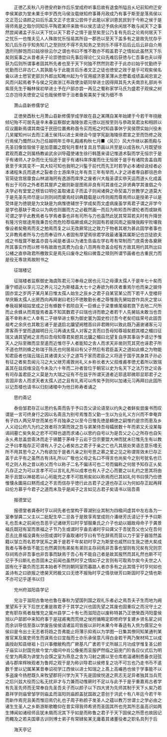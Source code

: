 <!-- { "loadSidebar": true } -->
　　正徳乙亥秋八月徳安府新作后乐堂成府听事后故有退食所隘且乆圮前知府迁安李侯某欲为堂未果壬申岁西充马侯汝载继知府事朞月政成乃有事于斯至是落焉侯以文正范公语颜之曰后乐盖文正子忠宣公尝倅于此能以家训恵民民到于今称之侯于是得师焉是之取尔同知乐平陶君某伻来致书以侯志请记予病余闲居不敢与闻天下之事然尝闻诸孟子乐以天下忧以天下君子之情于是至矣至公乃复有先后之论焉何居天下之忧乐一也惟夫见人人殊故忧乐恒易其所自一郡邑以至天下盖多有之是故先忧存乎知几后乐存乎知务知几之至则忧不得不先知务之至则乐不得不后后云后云非自介用逸衎衎醉饱而曰姑徐徐云尔之谓也书曰不惟不敢亦不暇盖君子之情如此虽然天下乐矣则奚事之从昔者夫子论崇徳尝曰先事后得论仁又曰先难后获徳与仁吾事也夫以得获为后则所谓事者固其所先者也至于天下何独不然然则君子于此亦曰始乎忧勤终乎忧勤而已非古仁人其孰能与于此能言后乐者文正之徒也徳安之政于是乎可观矣侯名龠以进士厯官吏部贠外郎出知睢州起为今官用威济恵革薄从忠懋着成绩盖闻忠宣之风而兴起焉者予与侯之兄故浙江布政使汝砺同举进士因得拜其先大夫南京礼部尚书紫厓先生于翰林侯初举进士予在户部亦尝一再见之蜀称家学马氏为盛君子观侯之树立亦岂待夫徳安之征也哉侯修举于治者备矣美矣于侯为细不书

　　萧山县新修儒学记

　　正徳癸酉秋七月萧山县新修儒学成学故在县之某隅自某年始建于今若干年挠敝倾圮殆不可居先是辛未春监察御史海陵张君元徳以廵按至则与叅政吴君汝和相顾以叹议圗新焉谓其南偪于民田位置弗称亟令买而拓之时知县事休宁吴侯瓒实始兴役未几吴擢知州以去而江浦王侯玮以进士来继会今提学宪副海陵徐君宣之至而饬修之政行焉侯乃慨然以为己任越明年壬申礼殿甫构秋七月■〈风贝〉风大作继以甚雨殿与先圣旧像皆毁侯于是加意圗之既旬月羣材复具且节画以共至是以成告秋八月既望徐君观而嘉之则属杨教谕武余训导蕴使诸生徐行韩簉来请记惟道术裂而学无恒宗于是乎有诸师人才杂而仕无恒途于是乎有诸科庠序废而仕无恒居于是乎有诸院舎盖自周衰至于宋其变不一其大较可知也我明之兴鍳于前代而先王时若学必本诸经说经者必本诸程朱氏而道术之裂者合士游庠序比年有贡三年有举而人才之进者専自郡徂邑命官简徒宫居廪食山林湖海罔有逸游而庠序之废者兴大哉圣谟实叅天运而道乆化成盖有出于司存之外者若其屋庐之敝则新是图焉非良有司其谁任之非贤典学其谁倡之今夫学必有堂堂之榜皆曰明伦盖取诸孟子而孟子则闻诸舜之命契盖万世教学之道莫大于是先圣先师尽是以则则祠而奠焉经训典籍载是以传则阁而尊焉师以是授弟子以是受体是为徳貌是为文缺是为病惟徳辅世于学成矣而文虚病废虽学焉君子谓之非学今是学也基缺于南众以为病也则圗而方之必截然画一而后为称矧吾所谓伦者而或缺焉可谓之学乎此教焉者与学焉者事也非有司所与力也虽然此犹其常耳若夫时有升降世有隆污穷居逹用我秉吾伦而危险荐临厥或病之则固有若彼风雨之振陵我殿宇败壊我像设者矣儆焉而支之勉焉而复之以无改厥常比之致力于物者其艰为甚此固学者事也又非教焉者所与力也而奉诏作人者固有厚望焉徐君学政最诸藩其属斯记也岂徒欲夫成之书哉寳不敏盖亦尝与闻是者请以为诸生告庙左学右粤有常制而门庑斋舍各奠厥所其事实作而以修书有故故也其费为白金八百两有竒盖会程有方故其用约其所出曰公楮之直叅政君所檄致实是焉先曰废寺之租曰微眚之赎则所谓节画者也古重民力而是役无専敛焉故附书之

　　征瑞楼记

　　征瑞楼者监察御史海虞陈君元习奉母之居也元习之母谭太孺人于是年七十矣而康宁顺适以享元习之养元习之为斯楼盖大七十之寿欲为称庆者重焉尔也而亲之娱侍固亦宜之岁丙子某月某日惟太孺人始生之辰乡之君子自某官某公而下若干人登楼将举庆觞太孺人出房西向再拜谢曰老妇不徳敢勤长者之辱惟我先舅姑尝作具庆之堂以奉我祖舅祖姑堂成之日有蜂数千若陨自天一巨蜂止于梁羣蜂尾缀若旒下去地二尺所而止余蜂从而周旋焉者盖不知其数君子曰瑞也诗而歌之者若干人先舅姑未敢当也吾虽不幸称未亡人幸有二子继举进士察为御史寰为国史检讨吾今老矣叨兹荣号此固吾祖考之余庆也其敢忘诸于是退启北牖望阙稽首曰非君赐何以致此既乃遍谢诸客元习肃客燕于堂而退越明日元习再诵太孺人对客之言而曰吾母知尊祖矣题其楼之楣曰征瑞又诵其望阙之言而曰吾母知尊君矣题其北牖之楣曰北望复自序其事诣予请记予惟天人之际至微而显至逺而近惟尽乎人者能知之舎人而求天非凿则荒其究也诬君子所不道也然则蜂之称瑞于陈氏也何居易曰有父子然后有君臣盖天之道如此蜂之为物能知君臣者也瑞云瑞云其诸谓夫父子之道笃于家而君臣之义将逹于国乎其身其子孙必有征之者矣吾闻元习之大父继芳甫敦尚礼义乡称长者大父叔维甫孝徳尤着所以致瑞盖其在兹叔维没迄今未及六十年而二孙者皆位于朝官以史为名天下之法万世之论各有司存盖君臣之义莫是为大瑞之征有不在兹乎所谓天道者近耶逺耶微耶显耶君子之言固非舎人而求天者太孺人述之且有礼焉可以传矣予则何以加诸元习再拜曰此固所以记吾楼也请书以归刻诸楼中为他日称寿者诵之

　　思约斋记

　　泰伯邹君存正以思约名斋而告于予曰吾父读论语至以约失之者鲜矣尝废书而叹谓是一言可终身行之因以名斋且为别号焉惟吾父勤一生以为业礼义方兴而不幸奄弃有子四人两兄早世而某也不肖独承之以至今日惟先徳是頼徳之嗣惟约是宗而恵及乡人义动公府凡为约之效者将次第而效之吾与弟某侍吾母孀居数十年而弟又夭没某每谒祠墓亡矣失矣之悲不可释也退而求诸心以思约自号以为是吾父之心之所存也自矢永乆弗怠盖尝斋沐而走于锡麓于茅峰于云岩于岱宗要盟大神而犹未巳惟先生有以教之予曰孝哉存正可谓有人子之心者矣古之君子于亲之亡也凡其居处笑语志意乐嗜无所不用其思今之人乃有欲加于是者凡亲之别号思之慕之爱之见之称谓胥效未巳存正盖于此乎有之虽然古有讳礼所以广敬也父母之名口不得言也尚矣今之别号犹名也已号之则人称之昔以称父而今以称子二名不偏讳可也二号而偏称之何居予知存正乆矣凡存正之为可以言孝不可以言礼礼所以成孝也有人子之心而要之以礼约之思其将由斯乎且盟以神曷若以心茍能充之孝不可胜用矣如以称焉而已其如礼何书曰慎乃俭徳惟懐永圗易曰黙而成之不言而信存乎徳行此古君子之道也存正以为何如存正起再拜曰伦方慕乎今君子之道而未及乎是闻子之言如见古君子矣请书以铭吾斋

　　报德堂记

　　报德堂者龚泰时亨以祠先者也堂构于蓉湖别业其制为四楹间虚其中左右各为一室奉邹龚二父主以二妣配生卒二忌各于是致享焉堂成则介潘继芳氏请记于予予曰斯礼也吾未之前闻也吾恶乎记诸继芳曰时亨邹服乗氏之介子也幼以姻故母命子于龚景福氏既冠有室而景福之子节乃生或谓时亨盍去诸时亨曰龚父于吾犹吾父也父在吾何忍去比景福没龚有分田或谓时亨盍取诸时亨曰有节在辞焉而营以力于室于器皆然盖籍以邹立而名若字犹系之龚于是若干年矣初时亨之为斯堂也戚然曰生我之徳大矣成我者与等泰皆不能忘也然龚则有弟矣有弟则主存祠焉非吾事也邹则有兄矣有兄则宗存祠焉亦非吾事也非吾事而缺焉于吾心有不能自己者是故其报然而其礼然也斯不可记乎予曰斯礼也吾固未之前闻也虽然时亨之情如子之言则有可取焉尔矣今夫世之人固有化于蠃负而忘其本始者不然则朝同室而暮路人者亦多有之此其情于时亨何如也盖诗有之曰欲报之徳昊天罔极又曰无徳不报殆时亨之情欤继芳曰斯固时亨之情也斯不亦可记乎遂书以归

　　兖州府滋阳县学记

　　兖治于滋阳古鲁地也鲁在春秋为望国列国之观礼乐者必之焉吾夫子生而地为阙里望系于天下后世尤重是故君子于其学之兴也固先望之其废也固重叹之而况守土之吏有职存焉者哉惟兖之属州县学二十有七而滋阳迩以废称特甚乃正徳癸酉沔阳童侯旭以户部郎中来知府事于是冦甫夷而荒继之侯拊循略定即修府学复建乡贤名宦之祠而余训导信至亟以学废告侯侯请诸监司皆报以非时未果今年春适有入赀为儒官之令侯曰是令出士无志者将趋之吾弗能止将薄示抑焉以为学图一日集其僚同知某通判某推官某及属吏师生而谋焉佥曰宜哉而士亦乐承侯意凡得白金若干两乃聚材鸠工以成画授赵知县继祖卜日兴事撤敝构而广厥基凡广袤若干丈所越三月功成学惟复圣公颜子庙实以封国兖故今堂六楹间中肖公像冕而衮服俨然临之庭庑门阶各应仪式后为明伦堂为两斋为讲堂为会馔之室为燕息之舎为习射之圃以至仓库庖湢诸制悉备衣冠弦诵与郡庠辉映观者为鲁邦之观于是为称训导君以侯修复之功不可忘也乃走书币不逺数千里以记属某某昔奉诏视学江西侯以进士知瑞之上髙上高巗邑也侯于学事能不以多盗废今扬厯既久来牧望郡将兴学为天下先是固侯悦道之夙志无足异者独其当兵荒之后兴兹大役而公私无扰非才与力兼而动惟厥时不足以与此予于是乎重嘉焉古者学有先圣先师而无常奉自先圣吾夫子而以颜子以下四大贤为先师其制于天下乆矣乃若嘉祥学则庙曾邹学则庙孟而滋阳则庙颜盖犹国故之意创于洪武十有八年迄今若干年而新作焉完且美而惟旧焉仍礼也子周子称颜子发圣人之蕴以教万世谓士之学必由之诸生生圣人之乡斯游斯歌瞻仰在昔实得我师希贤而圣固其所也充其所志虽高识如两生博闻如诸经师且犹未屑而况其下乎如是而称鲁之君子于天下固侯之所愿也故因记而輙及之若夫国章古训则博士弟子有常肄矣某无庸着其诸董役者之职名具列于后

　　海天亭记

